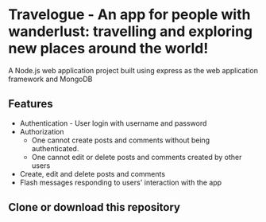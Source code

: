 # Travelogue - An app for people with wanderlust: travelling and exploring new places around the world!
A Node.js web application project built using express as the web application framework and MongoDB

## Features
* Authentication - User login with username and password
* Authorization 
    - One cannot create posts and comments without being authenticated.
    - One cannot edit or delete posts and comments created by other users
* Create, edit and delete posts and comments
* Flash messages responding to users' interaction with the app

## Clone or download this repository



